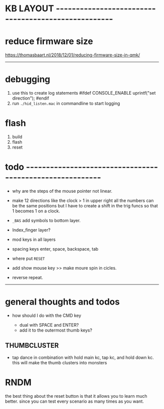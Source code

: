 # KB LAYOUT ----------------------------------------------------

# reduce firmware size

https://thomasbaart.nl/2018/12/01/reducing-firmware-size-in-qmk/

---

# debugging

1. use this to create log statements
   #ifdef CONSOLE_ENABLE
   uprintf("set direction");
   #endif
2. run `./hid_listen.mac` in commandline to start logging

# flash

1. build
2. flash
3. reset

# todo ---------------------------------------------------------

- why are the steps of the mouse pointer not linear.
- make 12 directions like the clock > 1 in upper right
  all the numbers can be the same positions but I have to create a shift
  in the trig funcs so that 1 becomes 1 on a clock.

- `_BAS` add symbols to bottom layer.

- Index_finger layer?

- mod keys in all layers

- spacing keys
  enter, space, backspace, tab

- where put `RESET`

- add show mouse key >> make moure spin in cicles.

- reverse repeat.

---

# general thoughts and todos

- how should I do with the CMD key

  - dual with SPACE and ENTER?
  - add it to the outermost thumb keys?

## THUMBCLUSTER

- tap dance in combination with hold
  main kc, tap kc, and hold down kc.
  this will make the thumb clusters into monsters

# RNDM

the best thing about the reset button is that it allows you to learn much better.
since you can test every scenario as many times as you want.
